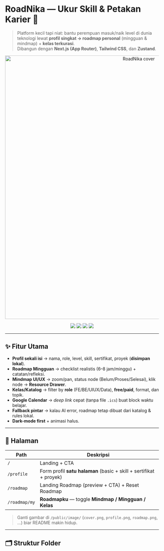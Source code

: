 # RoadNika — Ukur Skill & Petakan Karier 🎯

> Platform kecil tapi niat: bantu perempuan masuk/naik level di dunia teknologi lewat **profil singkat → roadmap personal** (mingguan & mindmap) + **kelas terkurasi**.  
> Dibangun dengan **Next.js (App Router)**, **Tailwind CSS**, dan **Zustand**.

<p align="center">
  <img src="public/image/cover.png" alt="RoadNika cover" width="860" />
</p>

<p align="center">
  <a><img src="https://img.shields.io/badge/Next.js-15-black?logo=nextdotjs" /></a>
  <a><img src="https://img.shields.io/badge/TailwindCSS-latest-teal?logo=tailwindcss" /></a>
  <a><img src="https://img.shields.io/badge/Zustand-store-orange" /></a>
  <a><img src="https://img.shields.io/badge/Deployed%20on-Vercel-black?logo=vercel" /></a>
</p>

---

## ✨ Fitur Utama

- **Profil sekali isi** → nama, role, level, skill, sertifikat, proyek (**disimpan lokal**).
- **Roadmap Mingguan** → checklist realistis (6–8 jam/minggu) + catatan/refleksi.
- **Mindmap UI/UX** → zoom/pan, status node (Belum/Proses/Selesai), klik node → **Resource Drawer**.
- **Kelas/Katalog** → filter by **role** (FE/BE/UIUX/Data), **free/paid**, format, dan topik.
- **Google Calendar** → _deep link_ cepat (tanpa file `.ics`) buat block waktu belajar.
- **Fallback pintar** → kalau AI error, roadmap tetap dibuat dari katalog & rules lokal.
- **Dark-mode first** + animasi halus.

---

## 🧭 Halaman

| Path | Deskripsi |
| --- | --- |
| `/` | Landing + CTA |
| `/profile` | Form profil **satu halaman** (basic + skill + sertifikat + proyek) |
| `/roadmap` | Landing Roadmap (preview + CTA) + Reset Roadmap |
| `/roadmap/my` | **Roadmapku** — toggle **Mindmap / Mingguan / Kelas** |

> Ganti gambar di `/public/image/` (`cover.png`, `profile.png`, `roadmap.png`, …) biar README makin hidup.

---

## 🗂 Struktur Folder

